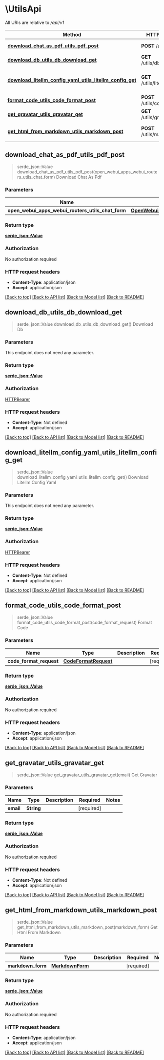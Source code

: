 # \UtilsApi

All URIs are relative to */api/v1*

Method | HTTP request | Description
------------- | ------------- | -------------
[**download_chat_as_pdf_utils_pdf_post**](UtilsApi.md#download_chat_as_pdf_utils_pdf_post) | **POST** /utils/pdf | Download Chat As Pdf
[**download_db_utils_db_download_get**](UtilsApi.md#download_db_utils_db_download_get) | **GET** /utils/db/download | Download Db
[**download_litellm_config_yaml_utils_litellm_config_get**](UtilsApi.md#download_litellm_config_yaml_utils_litellm_config_get) | **GET** /utils/litellm/config | Download Litellm Config Yaml
[**format_code_utils_code_format_post**](UtilsApi.md#format_code_utils_code_format_post) | **POST** /utils/code/format | Format Code
[**get_gravatar_utils_gravatar_get**](UtilsApi.md#get_gravatar_utils_gravatar_get) | **GET** /utils/gravatar | Get Gravatar
[**get_html_from_markdown_utils_markdown_post**](UtilsApi.md#get_html_from_markdown_utils_markdown_post) | **POST** /utils/markdown | Get Html From Markdown



## download_chat_as_pdf_utils_pdf_post

> serde_json::Value download_chat_as_pdf_utils_pdf_post(open_webui_apps_webui_routers_utils_chat_form)
Download Chat As Pdf

### Parameters


Name | Type | Description  | Required | Notes
------------- | ------------- | ------------- | ------------- | -------------
**open_webui_apps_webui_routers_utils_chat_form** | [**OpenWebuiAppsWebuiRoutersUtilsChatForm**](OpenWebuiAppsWebuiRoutersUtilsChatForm.md) |  | [required] |

### Return type

[**serde_json::Value**](serde_json::Value.md)

### Authorization

No authorization required

### HTTP request headers

- **Content-Type**: application/json
- **Accept**: application/json

[[Back to top]](#) [[Back to API list]](../README.md#documentation-for-api-endpoints) [[Back to Model list]](../README.md#documentation-for-models) [[Back to README]](../README.md)


## download_db_utils_db_download_get

> serde_json::Value download_db_utils_db_download_get()
Download Db

### Parameters

This endpoint does not need any parameter.

### Return type

[**serde_json::Value**](serde_json::Value.md)

### Authorization

[HTTPBearer](../README.md#HTTPBearer)

### HTTP request headers

- **Content-Type**: Not defined
- **Accept**: application/json

[[Back to top]](#) [[Back to API list]](../README.md#documentation-for-api-endpoints) [[Back to Model list]](../README.md#documentation-for-models) [[Back to README]](../README.md)


## download_litellm_config_yaml_utils_litellm_config_get

> serde_json::Value download_litellm_config_yaml_utils_litellm_config_get()
Download Litellm Config Yaml

### Parameters

This endpoint does not need any parameter.

### Return type

[**serde_json::Value**](serde_json::Value.md)

### Authorization

[HTTPBearer](../README.md#HTTPBearer)

### HTTP request headers

- **Content-Type**: Not defined
- **Accept**: application/json

[[Back to top]](#) [[Back to API list]](../README.md#documentation-for-api-endpoints) [[Back to Model list]](../README.md#documentation-for-models) [[Back to README]](../README.md)


## format_code_utils_code_format_post

> serde_json::Value format_code_utils_code_format_post(code_format_request)
Format Code

### Parameters


Name | Type | Description  | Required | Notes
------------- | ------------- | ------------- | ------------- | -------------
**code_format_request** | [**CodeFormatRequest**](CodeFormatRequest.md) |  | [required] |

### Return type

[**serde_json::Value**](serde_json::Value.md)

### Authorization

No authorization required

### HTTP request headers

- **Content-Type**: application/json
- **Accept**: application/json

[[Back to top]](#) [[Back to API list]](../README.md#documentation-for-api-endpoints) [[Back to Model list]](../README.md#documentation-for-models) [[Back to README]](../README.md)


## get_gravatar_utils_gravatar_get

> serde_json::Value get_gravatar_utils_gravatar_get(email)
Get Gravatar

### Parameters


Name | Type | Description  | Required | Notes
------------- | ------------- | ------------- | ------------- | -------------
**email** | **String** |  | [required] |

### Return type

[**serde_json::Value**](serde_json::Value.md)

### Authorization

No authorization required

### HTTP request headers

- **Content-Type**: Not defined
- **Accept**: application/json

[[Back to top]](#) [[Back to API list]](../README.md#documentation-for-api-endpoints) [[Back to Model list]](../README.md#documentation-for-models) [[Back to README]](../README.md)


## get_html_from_markdown_utils_markdown_post

> serde_json::Value get_html_from_markdown_utils_markdown_post(markdown_form)
Get Html From Markdown

### Parameters


Name | Type | Description  | Required | Notes
------------- | ------------- | ------------- | ------------- | -------------
**markdown_form** | [**MarkdownForm**](MarkdownForm.md) |  | [required] |

### Return type

[**serde_json::Value**](serde_json::Value.md)

### Authorization

No authorization required

### HTTP request headers

- **Content-Type**: application/json
- **Accept**: application/json

[[Back to top]](#) [[Back to API list]](../README.md#documentation-for-api-endpoints) [[Back to Model list]](../README.md#documentation-for-models) [[Back to README]](../README.md)

